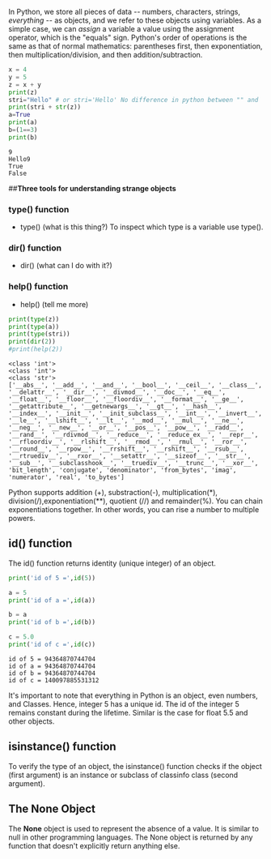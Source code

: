 
In Python, we store all pieces of data -- numbers, characters, strings, *everything* -- as objects, and we refer to these objects using variables.  As a simple case, we can *assign* a variable a value using the assignment operator, which is the "equals" sign. Python's order of operations is the same as that of normal mathematics: parentheses first, then exponentiation, then multiplication/division, and then addition/subtraction.

``` py
x = 4
y = 5
z = x + y
print(z)
stri="Hello" # or stri='Hello' No difference in python between "" and ''
print(stri + str(z))
a=True
print(a)
b=(1==3)
print(b)
```
``` 
9
Hello9
True
False
```

##**Three tools for understanding strange objects**
### type() function
+ type() (what is this thing?) To inspect which type is a variable use type().
### dir() function
+ dir() (what can I do with it?)
### help() function
+ help() (tell me more)
``` py
print(type(z))
print(type(a))
print(type(stri))
print(dir(2))
#print(help(2))
```
```
<class 'int'>
<class 'int'>
<class 'str'>
['__abs__', '__add__', '__and__', '__bool__', '__ceil__', '__class__', '__delattr__', '__dir__', '__divmod__', '__doc__', '__eq__', '__float__', '__floor__', '__floordiv__', '__format__', '__ge__', '__getattribute__', '__getnewargs__', '__gt__', '__hash__', '__index__', '__init__', '__init_subclass__', '__int__', '__invert__', '__le__', '__lshift__', '__lt__', '__mod__', '__mul__', '__ne__', '__neg__', '__new__', '__or__', '__pos__', '__pow__', '__radd__', '__rand__', '__rdivmod__', '__reduce__', '__reduce_ex__', '__repr__', '__rfloordiv__', '__rlshift__', '__rmod__', '__rmul__', '__ror__', '__round__', '__rpow__', '__rrshift__', '__rshift__', '__rsub__', '__rtruediv__', '__rxor__', '__setattr__', '__sizeof__', '__str__', '__sub__', '__subclasshook__', '__truediv__', '__trunc__', '__xor__', 'bit_length', 'conjugate', 'denominator', 'from_bytes', 'imag', 'numerator', 'real', 'to_bytes']
```

Python supports addition (+), substraction(-), multiplication(\*), division(/),exponentiation(**), quotient (//) and remainder(%). You can chain exponentiations together. In other words, you can rise a number to multiple powers.

## id() function

The id() function returns identity (unique integer) of an object.
``` py
print('id of 5 =',id(5))

a = 5
print('id of a =',id(a))

b = a
print('id of b =',id(b))

c = 5.0
print('id of c =',id(c))
``` 
```
id of 5 = 94364870744704
id of a = 94364870744704
id of b = 94364870744704
id of c = 140097885531312
``` 

It's important to note that everything in Python is an object, even numbers, and Classes. Hence, integer 5 has a unique id. The id of the integer 5 remains constant during the lifetime. Similar is the case for float 5.5 and other objects.

## isinstance() function
To verify the type of an object, the isinstance() function checks if the object (first argument) is an instance or subclass of classinfo class (second argument).

## The None Object
The **None** object is used to represent the absence of a value. It is similar to null in other programming languages. The None object is returned by any function that doesn't explicitly return anything else.
